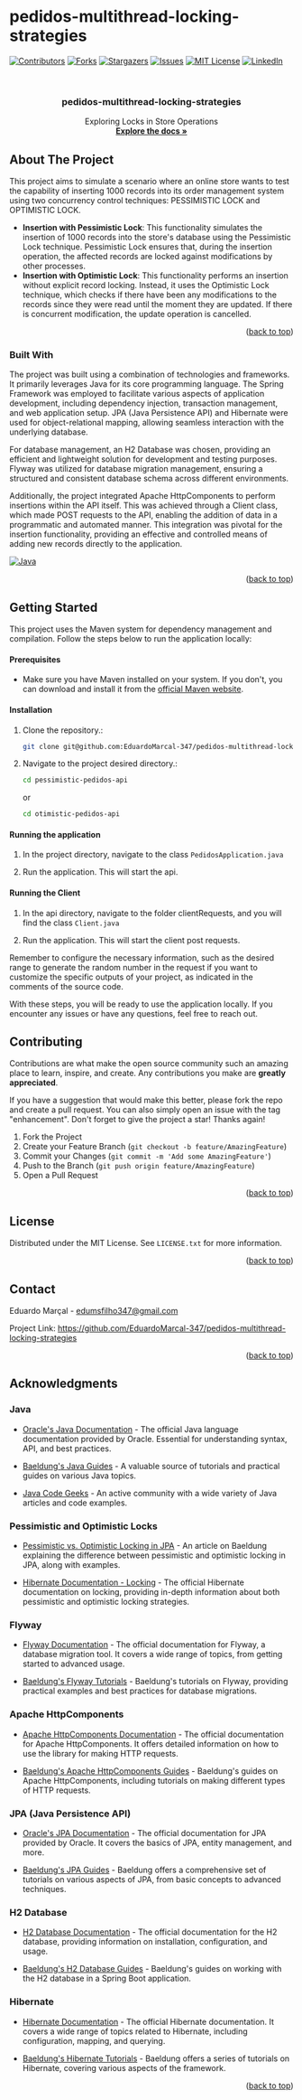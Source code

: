 #  pedidos-multithread-locking-strategies

<!-- PROJECT SHIELDS -->
<!--
*** I'm using markdown "reference style" links for readability.
*** Reference links are enclosed in brackets [ ] instead of parentheses ( ).
*** See the bottom of this document for the declaration of the reference variables
*** for contributors-url, forks-url, etc. This is an optional, concise syntax you may use.
*** https://www.markdownguide.org/basic-syntax/#reference-style-links
-->
[![Contributors][contributors-shield]][contributors-url]
[![Forks][forks-shield]][forks-url]
[![Stargazers][stars-shield]][stars-url]
[![Issues][issues-shield]][issues-url]
[![MIT License][license-shield]][license-url]
[![LinkedIn][linkedin-shield]][linkedin-url]


<!-- PROJECT LOGO -->
<br />
<div align="center">
<!--   <a href="https://github.com/othneildrew/Best-README-Template">
    <img src="images/logo.png" alt="Logo" width="80" height="80">
  </a> todo !!!-->

  <h3 align="center">pedidos-multithread-locking-strategies
</h3>

  <p align="center">
    Exploring Locks in Store Operations
    <br />
    <a href="https://github.com/EduardoMarcal-347/sockets-multithread/"><strong>Explore the docs »</strong></a>
  </p>
</div>


<!-- ABOUT THE PROJECT -->
## About The Project

This project aims to simulate a scenario where an online store wants to test the capability of inserting 1000 records into its order management system using two concurrency control techniques: PESSIMISTIC LOCK and OPTIMISTIC LOCK.

* **Insertion with Pessimistic Lock**: This functionality simulates the insertion of 1000 records into the store's database using the Pessimistic Lock technique. Pessimistic Lock ensures that, during the insertion operation, the affected records are locked against modifications by other processes.
* **Insertion with Optimistic Lock**: This functionality performs an insertion without explicit record locking. Instead, it uses the Optimistic Lock technique, which checks if there have been any modifications to the records since they were read until the moment they are updated. If there is concurrent modification, the update operation is cancelled.


<p align="right">(<a href="#readme-top">back to top</a>)</p>



### Built With

The project was built using a combination of technologies and frameworks. It primarily leverages Java for its core programming language. The Spring Framework was employed to facilitate various aspects of application development, including dependency injection, transaction management, and web application setup. JPA (Java Persistence API) and Hibernate were used for object-relational mapping, allowing seamless interaction with the underlying database.

For database management, an H2 Database was chosen, providing an efficient and lightweight solution for development and testing purposes. Flyway was utilized for database migration management, ensuring a structured and consistent database schema across different environments.

Additionally, the project integrated Apache HttpComponents to perform insertions within the API itself. This was achieved through a Client class, which made POST requests to the API, enabling the addition of data in a programmatic and automated manner. This integration was pivotal for the insertion functionality, providing an effective and controlled means of adding new records directly to the application.

[![Java][java.io]][java-url]


<p align="right">(<a href="#readme-top">back to top</a>)</p>



<!-- GETTING STARTED -->
## Getting Started

This project uses the Maven system for dependency management and compilation. Follow the steps below to run the application locally:

#### Prerequisites

- Make sure you have Maven installed on your system. If you don't, you can download and install it from the [official Maven website](https://maven.apache.org/download.cgi).

#### Installation

1. Clone the repository.:

    ```bash
    git clone git@github.com:EduardoMarcal-347/pedidos-multithread-locking-strategies.git
    ```

2. Navigate to the project desired directory.:

    ```bash
    cd pessimistic-pedidos-api
    ```
    or
    ```bash
    cd otimistic-pedidos-api
    ```
    
#### Running the application

1. In the project directory, navigate to the class `PedidosApplication.java`

2. Run the application. This will start the api.

#### Running the Client 

1. In the api directory, navigate to the folder clientRequests, and you will find the class `Client.java`

2. Run the application. This will start the client post requests.

Remember to configure the necessary information, such as the desired range to generate the random number in the request if you want to customize the specific outputs of your project, as indicated in the comments of the source code.

With these steps, you will be ready to use the application locally. If you encounter any issues or have any questions, feel free to reach out.

<!-- CONTRIBUTING -->
## Contributing

Contributions are what make the open source community such an amazing place to learn, inspire, and create. Any contributions you make are **greatly appreciated**.

If you have a suggestion that would make this better, please fork the repo and create a pull request. You can also simply open an issue with the tag "enhancement".
Don't forget to give the project a star! Thanks again!

1. Fork the Project
2. Create your Feature Branch (`git checkout -b feature/AmazingFeature`)
3. Commit your Changes (`git commit -m 'Add some AmazingFeature'`)
4. Push to the Branch (`git push origin feature/AmazingFeature`)
5. Open a Pull Request

<p align="right">(<a href="#readme-top">back to top</a>)</p>



<!-- LICENSE -->
## License

Distributed under the MIT License. See `LICENSE.txt` for more information.

<p align="right">(<a href="#readme-top">back to top</a>)</p>



<!-- CONTACT -->
## Contact

Eduardo Marçal - edumsfilho347@gmail.com

Project Link: https://github.com/EduardoMarcal-347/pedidos-multithread-locking-strategies 

<p align="right">(<a href="#readme-top">back to top</a>)</p>



<!-- ACKNOWLEDGMENTS -->
## Acknowledgments

### Java

* [Oracle's Java Documentation](https://docs.oracle.com/en/java/) - The official Java language documentation provided by Oracle. Essential for understanding syntax, API, and best practices.

* [Baeldung's Java Guides](https://www.baeldung.com/guides) - A valuable source of tutorials and practical guides on various Java topics.

* [Java Code Geeks](https://www.javacodegeeks.com/) - An active community with a wide variety of Java articles and code examples.

### Pessimistic and Optimistic Locks

* [Pessimistic vs. Optimistic Locking in JPA](https://www.baeldung.com/jpa-pessimistic-locking) - An article on Baeldung explaining the difference between pessimistic and optimistic locking in JPA, along with examples.

* [Hibernate Documentation - Locking](https://docs.jboss.org/hibernate/orm/5.5/userguide/html_single/Hibernate_User_Guide.html#locking) - The official Hibernate documentation on locking, providing in-depth information about both pessimistic and optimistic locking strategies.

### Flyway

* [Flyway Documentation](https://flywaydb.org/documentation/) - The official documentation for Flyway, a database migration tool. It covers a wide range of topics, from getting started to advanced usage.

* [Baeldung's Flyway Tutorials](https://www.baeldung.com/flyway) - Baeldung's tutorials on Flyway, providing practical examples and best practices for database migrations.

### Apache HttpComponents

* [Apache HttpComponents Documentation](https://hc.apache.org/) - The official documentation for Apache HttpComponents. It offers detailed information on how to use the library for making HTTP requests.

* [Baeldung's Apache HttpComponents Guides](https://www.baeldung.com/httpclient) - Baeldung's guides on Apache HttpComponents, including tutorials on making different types of HTTP requests.

### JPA (Java Persistence API)

* [Oracle's JPA Documentation](https://docs.oracle.com/en/java/persistence/) - The official documentation for JPA provided by Oracle. It covers the basics of JPA, entity management, and more.

* [Baeldung's JPA Guides](https://www.baeldung.com/jpa) - Baeldung offers a comprehensive set of tutorials on various aspects of JPA, from basic concepts to advanced techniques.

### H2 Database

* [H2 Database Documentation](https://h2database.com/html/main.html) - The official documentation for the H2 database, providing information on installation, configuration, and usage.

* [Baeldung's H2 Database Guides](https://www.baeldung.com/spring-boot-h2-database) - Baeldung's guides on working with the H2 database in a Spring Boot application.

### Hibernate

* [Hibernate Documentation](https://docs.jboss.org/hibernate/orm/5.5/userguide/html_single/Hibernate_User_Guide.html) - The official Hibernate documentation. It covers a wide range of topics related to Hibernate, including configuration, mapping, and querying.

* [Baeldung's Hibernate Tutorials](https://www.baeldung.com/hibernate-tutorial) - Baeldung offers a series of tutorials on Hibernate, covering various aspects of the framework.


<p align="right">(<a href="#readme-top">back to top</a>)</p>



<!-- MARKDOWN LINKS & IMAGES -->
<!-- https://www.markdownguide.org/basic-syntax/#reference-style-links -->
[contributors-shield]: https://img.shields.io/github/contributors/EduardoMarcal-347/pedidos-multithread-locking-strategies.svg?style=for-the-badge
[contributors-url]: https://github.com/EduardoMarcal-347/pedidos-multithread-locking-strategies/graphs/contributors
[forks-shield]: https://img.shields.io/github/forks/EduardoMarcal-347/pedidos-multithread-locking-strategies.svg?style=for-the-badge
[forks-url]: https://github.com/EduardoMarcal-347/pedidos-multithread-locking-strategies/network/members
[stars-shield]: https://img.shields.io/github/stars/EduardoMarcal-347/pedidos-multithread-locking-strategies.svg?style=for-the-badge
[stars-url]: https://github.com/EduardoMarcal-347/pedidos-multithread-locking-strategies/stargazers
[issues-shield]: https://img.shields.io/github/issues/EduardoMarcal-347/pedidos-multithread-locking-strategies.svg?style=for-the-badge
[issues-url]: https://github.com/EduardoMarcal-347/pedidos-multithread-locking-strategies/issues
[license-shield]: https://img.shields.io/github/license/EduardoMarcal-347/pedidos-multithread-locking-strategies.svg?style=for-the-badge
[license-url]: https://github.com/EduardoMarcal-347/pedidos-multithread-locking-strategies/blob/main/LICENSE.txt
[linkedin-shield]: https://img.shields.io/badge/-LinkedIn-black.svg?style=for-the-badge&logo=linkedin&colorB=555
[linkedin-url]: https://br.linkedin.com/in/eduardo-marcal-de-souza-filho
[java.io]: https://img.shields.io/badge/Java-f89820?style=for-the-badge&logo=java&logoColor=61DAFB
[java-url]: [https://nextjs.org/](https://docs.oracle.com/en/java/)
